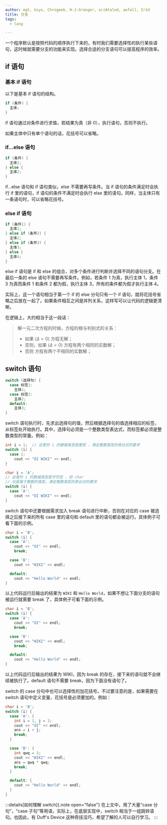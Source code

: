 ```yaml
---
author: mgt, ksyx, Chrogeek, H-J-Granger, orzAtalod, aofall, Ir1d
title: 分支
tags:
  - lang

---
```


一个程序默认是按照代码的顺序执行下来的，有时我们需要选择性的执行某些语句，这时候就需要分支的功能来实现。选择合适的分支语句可以提高程序的效率。

## if 语句

### 基本 if 语句

以下是基本 if 语句的结构。

```cpp
if (条件) {
  主体;
}
```

if 语句通过对条件进行求值，若结果为真（非 0），执行语句，否则不执行。

如果主体中只有单个语句的话，花括号可以省略。

### if...else 语句

```cpp
if (条件) {
  主体1;
} else {
  主体2;
}
```

if...else 语句和 if 语句类似，else 不需要再写条件。当 if 语句的条件满足时会执行 if 里的语句，if 语句的条件不满足时会执行 else 里的语句。同样，当主体只有一条语句时，可以省略花括号。

### else if 语句

```cpp
if (条件1) {
  主体1;
} else if (条件2) {
  主体2;
} else if (条件3) {
  主体3;
} else {
  主体4;
}
```

else if 语句是 if 和 else 的组合，对多个条件进行判断并选择不同的语句分支。在最后一条的 else 语句不需要再写条件。例如，若条件 1 为真，执行主体 1，条件 3 为真而条件 1 和条件 2 都为假，执行主体 3，所有的条件都为假才执行主体 4。

实际上，这一个语句相当于第一个 if 的 else 分句只有一个 if 语句，就将花括号省略之后放在一起了。如果条件相互之间是并列关系，这样写可以让代码的逻辑更清晰。

在逻辑上，大约相当于这一段话：

> 解一元二次方程的时候，方程的根与判别式的关系：
>
> *   如果 ($\Delta<0$)
>     方程无解；
> *   否则，如果 ($\Delta=0$)
>     方程有两个相同的实数解；
> *   否则
>     方程有两个不相同的实数解；

## switch 语句

```cpp
switch (选择句) {
  case 标签1:
    主体1;
  case 标签2:
    主体2;
  default:
    主体3;
}
```

switch 语句执行时，先求出选择句的值，然后根据选择句的值选择相应的标签，从标签处开始执行。其中，选择句必须是一个整数类型表达式，而标签都必须是整数类型的常量。例如：

```cpp
int i = 1;  // 这里的 i 的数据类型是整型 ，满足整数类型的表达式的要求
switch (i) {
  case 1:
    cout << "OI WIKI" << endl;
}
```

```cpp
char i = 'A';
// 这里的 i 的数据类型是字符型 ，但 char
// 也是属于整数的类型，满足整数类型的表达式的要求
switch (i) {
  case 'A':
    cout << "OI WIKI" << endl;
}
```

switch 语句中还要根据需求加入 break 语句进行中断，否则在对应的 case 被选择之后接下来的所有 case 里的语句和 default 里的语句都会被运行。具体例子可看下面的示例。

```cpp
char i = 'B';
switch (i) {
  case 'A':
    cout << "OI" << endl;
    break;

  case 'B':
    cout << "WIKI" << endl;

  default:
    cout << "Hello World" << endl;
}
```

以上代码运行后输出的结果为 `WIKI` 和 `Hello World`，如果不想让下面分支的语句被运行就需要 break 了，具体例子可看下面的示例。

```cpp
char i = 'B';
switch (i) {
  case 'A':
    cout << "OI" << endl;
    break;

  case 'B':
    cout << "WIKI" << endl;
    break;

  default:
    cout << "Hello World" << endl;
}
```

以上代码运行后输出的结果为 WIKI，因为 break 的存在，接下来的语句就不会继续被执行了。default 语句不需要 break，因为下面没有语句了。

switch 的 case 分句中也可以选择性的加花括号。不过要注意的是，如果需要在 switch 语句中定义变量，花括号是必须要加的。例如：

```cpp
char i = 'B';
switch (i) {
  case 'A': {
    int i = 1, j = 2;
    cout << "OI" << endl;
    ans = i + j;
    break;
  }

  case 'B': {
    int qwq = 3;
    cout << "WIKI" << endl;
    ans = qwq * qwq;
    break;
  }

  default: {
    cout << "Hello World" << endl;
  }
}
```

:::details[如何理解 switch]{.note open="false"}
在上文中，用了大量“case 分句”，“case 子句”等用语，实际上，在底层实现中，switch 相当于一组跳转语句。也因此，有 Duff's Device 这种奇技淫巧，希望了解的人可以自行学习。
:::
